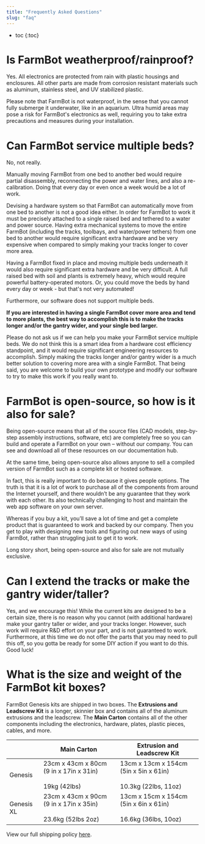 ```yaml
---
title: "Frequently Asked Questions"
slug: "faq"
---
```


* toc
{:toc}

# Is FarmBot weatherproof/rainproof?

Yes. All electronics are protected from rain with plastic housings and enclosures. All other parts are made from corrosion resistant materials such as aluminum, stainless steel, and UV stabilized plastic.

Please note that FarmBot is not waterproof, in the sense that you cannot fully submerge it underwater, like in an aquarium. Ultra humid areas may pose a risk for FarmBot's electronics as well, requiring you to take extra precautions and measures during your installation.

# Can FarmBot service multiple beds?

No, not really.

Manually moving FarmBot from one bed to another bed would require partial disassembly, reconnecting the power and water lines, and also a re-calibration. Doing that every day or even once a week would be a lot of work.

Devising a hardware system so that FarmBot can automatically move from one bed to another is not a good idea either. In order for FarmBot to work it must be precisely attached to a single raised bed and tethered to a water and power source. Having extra mechanical systems to move the entire FarmBot (including the tracks, toolbays, and water/power tethers) from one bed to another would require significant extra hardware and be very expensive when compared to simply making your tracks longer to cover more area.

Having a FarmBot fixed in place and moving multiple beds underneath it would also require significant extra hardware and be very difficult. A full raised bed with soil and plants is extremely heavy, which would require powerful battery-operated motors. Or, you could move the beds by hand every day or week - but that's not very automated!

Furthermore, our software does not support multiple beds.

**If you are interested in having a single FarmBot cover more area and tend to more plants, the best way to accomplish this is to make the tracks longer and/or the gantry wider, and your single bed larger.**

Please do not ask us if we can help you make your FarmBot service multiple beds. We do not think this is a smart idea from a hardware cost efficiency standpoint, and it would require significant engineering resources to accomplish. Simply making the tracks longer and/or gantry wider is a much better solution to covering more area with a single FarmBot. That being said, you are welcome to build your own prototype and modify our software to try to make this work if you really want to.

# FarmBot is open-source, so how is it also for sale?

Being open-source means that all of the source files (CAD models, step-by-step assembly instructions, software, etc) are completely free so you can build and operate a FarmBot on your own – without our company. You can see and download all of these resources on our documentation hub.

At the same time, being open-source also allows anyone to sell a compiled version of FarmBot such as a complete kit or hosted software.

In fact, this is really important to do because it gives people options. The truth is that it is a lot of work to purchase all of the components from around the Internet yourself, and there wouldn’t be any guarantee that they work with each other. Its also technically challenging to host and maintain the web app software on your own server.

Whereas if you buy a kit, you’ll save a lot of time and get a complete product that is guaranteed to work and backed by our company. Then you get to play with designing new tools and figuring out new ways of using FarmBot, rather than struggling just to get it to work.

Long story short, being open-source and also for sale are not mutually exclusive.

# Can I extend the tracks or make the gantry wider/taller?

Yes, and we encourage this! While the current kits are designed to be a certain size, there is no reason why you cannot (with additional hardware) make your gantry taller or wider, and your tracks longer. However, such work will require R&D effort on your part, and is not guaranteed to work. Furthermore, at this time we do not offer the parts that you may need to pull this off, so you gotta be ready for some DIY action if you want to do this. Good luck!

# What is the size and weight of the FarmBot kit boxes?

FarmBot Genesis kits are shipped in two boxes. The **Extrusions and Leadscrew Kit** is a longer, skinnier box and contains all of the aluminum extrusions and the leadscrew. The **Main Carton** contains all of the other components including the electronics, hardware, plates, plastic pieces, cables, and more.

|<i></i>        |Main Carton|Extrusion and Leadscrew Kit|
|---------------|-----------|----------------------------|
|Genesis        |23cm x 43cm x 80cm (9 in x 17in x 31in)<br><br>19kg (42lbs)|13cm x 13cm x 154cm (5in x 5in x 61in)<br><br>10.3kg (22lbs, 11oz)
|Genesis XL     |23cm x 43cm x 90cm (9 in x 17in x 35in)<br><br>23.6kg (52lbs 2oz)|13cm x 15cm x 154cm (5in x 6in x 61in)<br><br>16.6kg (36lbs, 10oz)

View our full shipping policy [here](http://shipping.farm.bot).
